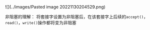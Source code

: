 ![](../images/Pasted image 20221130204529.png)


非阻塞的理解：
将套接字设置为非阻塞后，在该套接字上后续的`accept()`，`read()`，`write()`操作都将变为非阻塞